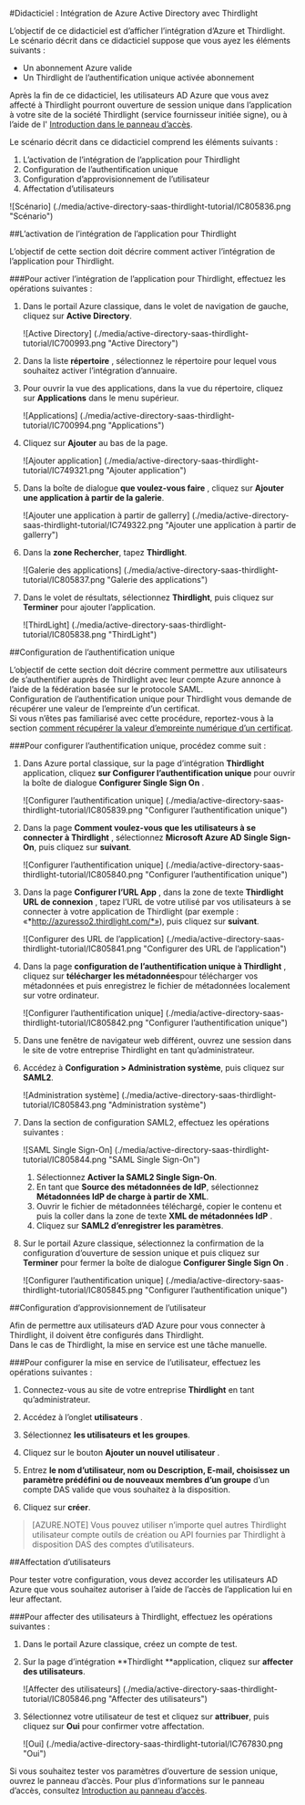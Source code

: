 <properties 
    pageTitle="Didacticiel : Intégration de Azure Active Directory avec Thirdlight | Microsoft Azure" 
    description="Apprenez à utiliser Thirdlight avec Azure Active Directory pour activer l’ouverture de session unique, la mise en service automatique et bien plus encore !" 
    services="active-directory" 
    authors="jeevansd"  
    documentationCenter="na" 
    manager="femila"/>
<tags 
    ms.service="active-directory" 
    ms.devlang="na" 
    ms.topic="article" 
    ms.tgt_pltfrm="na" 
    ms.workload="identity" 
    ms.date="09/11/2016" 
    ms.author="jeedes" />

#<a name="tutorial-azure-active-directory-integration-with-thirdlight"></a>Didacticiel : Intégration de Azure Active Directory avec Thirdlight
  
L’objectif de ce didacticiel est d’afficher l’intégration d’Azure et Thirdlight.  
Le scénario décrit dans ce didacticiel suppose que vous ayez les éléments suivants :

-   Un abonnement Azure valide
-   Un Thirdlight de l’authentification unique activée abonnement
  
Après la fin de ce didacticiel, les utilisateurs AD Azure que vous avez affecté à Thirdlight pourront ouverture de session unique dans l’application à votre site de la société Thirdlight (service fournisseur initiée signe), ou à l’aide de l' [Introduction dans le panneau d’accès](active-directory-saas-access-panel-introduction.md).
  
Le scénario décrit dans ce didacticiel comprend les éléments suivants :

1.  L’activation de l’intégration de l’application pour Thirdlight
2.  Configuration de l’authentification unique
3.  Configuration d’approvisionnement de l’utilisateur
4.  Affectation d’utilisateurs

![Scénario] (./media/active-directory-saas-thirdlight-tutorial/IC805836.png "Scénario")

##<a name="enabling-the-application-integration-for-thirdlight"></a>L’activation de l’intégration de l’application pour Thirdlight
  
L’objectif de cette section doit décrire comment activer l’intégration de l’application pour Thirdlight.

###<a name="to-enable-the-application-integration-for-thirdlight-perform-the-following-steps"></a>Pour activer l’intégration de l’application pour Thirdlight, effectuez les opérations suivantes :

1.  Dans le portail Azure classique, dans le volet de navigation de gauche, cliquez sur **Active Directory**.

    ![Active Directory] (./media/active-directory-saas-thirdlight-tutorial/IC700993.png "Active Directory")

2.  Dans la liste **répertoire** , sélectionnez le répertoire pour lequel vous souhaitez activer l’intégration d’annuaire.

3.  Pour ouvrir la vue des applications, dans la vue du répertoire, cliquez sur **Applications** dans le menu supérieur.

    ![Applications] (./media/active-directory-saas-thirdlight-tutorial/IC700994.png "Applications")

4.  Cliquez sur **Ajouter** au bas de la page.

    ![Ajouter application] (./media/active-directory-saas-thirdlight-tutorial/IC749321.png "Ajouter application")

5.  Dans la boîte de dialogue **que voulez-vous faire** , cliquez sur **Ajouter une application à partir de la galerie**.

    ![Ajouter une application à partir de gallerry] (./media/active-directory-saas-thirdlight-tutorial/IC749322.png "Ajouter une application à partir de gallerry")

6.  Dans la **zone Rechercher**, tapez **Thirdlight**.

    ![Galerie des applications] (./media/active-directory-saas-thirdlight-tutorial/IC805837.png "Galerie des applications")

7.  Dans le volet de résultats, sélectionnez **Thirdlight**, puis cliquez sur **Terminer** pour ajouter l’application.

    ![ThirdLight] (./media/active-directory-saas-thirdlight-tutorial/IC805838.png "ThirdLight")

##<a name="configuring-single-sign-on"></a>Configuration de l’authentification unique
  
L’objectif de cette section doit décrire comment permettre aux utilisateurs de s’authentifier auprès de Thirdlight avec leur compte Azure annonce à l’aide de la fédération basée sur le protocole SAML.  
Configuration de l’authentification unique pour Thirdlight vous demande de récupérer une valeur de l’empreinte d’un certificat.  
Si vous n’êtes pas familiarisé avec cette procédure, reportez-vous à la section [comment récupérer la valeur d’empreinte numérique d’un certificat](http://youtu.be/YKQF266SAxI).

###<a name="to-configure-single-sign-on-perform-the-following-steps"></a>Pour configurer l’authentification unique, procédez comme suit :

1.  Dans Azure portal classique, sur la page d’intégration **Thirdlight** application, cliquez **sur Configurer l’authentification unique** pour ouvrir la boîte de dialogue **Configurer Single Sign On** .

    ![Configurer l’authentification unique] (./media/active-directory-saas-thirdlight-tutorial/IC805839.png "Configurer l’authentification unique")

2.  Dans la page **Comment voulez-vous que les utilisateurs à se connecter à Thirdlight** , sélectionnez **Microsoft Azure AD Single Sign-On**, puis cliquez sur **suivant**.

    ![Configurer l’authentification unique] (./media/active-directory-saas-thirdlight-tutorial/IC805840.png "Configurer l’authentification unique")

3.  Dans la page **Configurer l’URL App** , dans la zone de texte **Thirdlight URL de connexion** , tapez l’URL de votre utilisé par vos utilisateurs à se connecter à votre application de Thirdlight (par exemple : «*http://azuresso2.thirdlight.com/*»), puis cliquez sur **suivant**.

    ![Configurer des URL de l’application] (./media/active-directory-saas-thirdlight-tutorial/IC805841.png "Configurer des URL de l’application")

4.  Dans la page **configuration de l’authentification unique à Thirdlight** , cliquez sur **télécharger les métadonnées**pour télécharger vos métadonnées et puis enregistrez le fichier de métadonnées localement sur votre ordinateur.

    ![Configurer l’authentification unique] (./media/active-directory-saas-thirdlight-tutorial/IC805842.png "Configurer l’authentification unique")

5.  Dans une fenêtre de navigateur web différent, ouvrez une session dans le site de votre entreprise Thirdlight en tant qu’administrateur.

6.  Accédez à **Configuration \> Administration système**, puis cliquez sur **SAML2**.

    ![Administration système] (./media/active-directory-saas-thirdlight-tutorial/IC805843.png "Administration système")

7.  Dans la section de configuration SAML2, effectuez les opérations suivantes :

    ![SAML Single Sign-On] (./media/active-directory-saas-thirdlight-tutorial/IC805844.png "SAML Single Sign-On")

    1.  Sélectionnez **Activer la SAML2 Single Sign-On**.
    2.  En tant que **Source des métadonnées de IdP**, sélectionnez **Métadonnées IdP de charge à partir de XML**.
    3.  Ouvrir le fichier de métadonnées téléchargé, copier le contenu et puis la coller dans la zone de texte **XML de métadonnées IdP** .
    4.  Cliquez sur **SAML2 d’enregistrer les paramètres**.

8.  Sur le portail Azure classique, sélectionnez la confirmation de la configuration d’ouverture de session unique et puis cliquez sur **Terminer** pour fermer la boîte de dialogue **Configurer Single Sign On** .

    ![Configurer l’authentification unique] (./media/active-directory-saas-thirdlight-tutorial/IC805845.png "Configurer l’authentification unique")

##<a name="configuring-user-provisioning"></a>Configuration d’approvisionnement de l’utilisateur
  
Afin de permettre aux utilisateurs d’AD Azure pour vous connecter à Thirdlight, il doivent être configurés dans Thirdlight.  
Dans le cas de Thirdlight, la mise en service est une tâche manuelle.

###<a name="to-configure-user-provisioning-perform-the-following-steps"></a>Pour configurer la mise en service de l’utilisateur, effectuez les opérations suivantes :

1.  Connectez-vous au site de votre entreprise **Thirdlight** en tant qu’administrateur.

2.  Accédez à l’onglet **utilisateurs** .

3.  Sélectionnez **les utilisateurs et les groupes**.

4.  Cliquez sur le bouton **Ajouter un nouvel utilisateur** .

5.  Entrez **le nom d’utilisateur, nom ou Description, E-mail, choisissez un paramètre prédéfini ou de nouveaux membres d’un groupe** d’un compte DAS valide que vous souhaitez à la disposition.

6.  Cliquez sur **créer**.

>[AZURE.NOTE] Vous pouvez utiliser n’importe quel autres Thirdlight utilisateur compte outils de création ou API fournies par Thirdlight à disposition DAS des comptes d’utilisateurs.

##<a name="assigning-users"></a>Affectation d’utilisateurs
  
Pour tester votre configuration, vous devez accorder les utilisateurs AD Azure que vous souhaitez autoriser à l’aide de l’accès de l’application lui en leur affectant.

###<a name="to-assign-users-to-thirdlight-perform-the-following-steps"></a>Pour affecter des utilisateurs à Thirdlight, effectuez les opérations suivantes :

1.  Dans le portail Azure classique, créez un compte de test.

2.  Sur la page d’intégration **Thirdlight **application, cliquez sur **affecter des utilisateurs**.

    ![Affecter des utilisateurs] (./media/active-directory-saas-thirdlight-tutorial/IC805846.png "Affecter des utilisateurs")

3.  Sélectionnez votre utilisateur de test et cliquez sur **attribuer**, puis cliquez sur **Oui** pour confirmer votre affectation.

    ![Oui] (./media/active-directory-saas-thirdlight-tutorial/IC767830.png "Oui")
  
Si vous souhaitez tester vos paramètres d’ouverture de session unique, ouvrez le panneau d’accès. Pour plus d’informations sur le panneau d’accès, consultez [Introduction au panneau d’accès](active-directory-saas-access-panel-introduction.md).